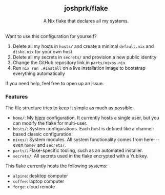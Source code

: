 <h2 id="header" align="center">
  joshprk/flake
</h2>

<div align="center">
  A Nix flake that declares all my systems.
</div>

<br />

Want to use this configuration for yourself?

1. Delete all my hosts in `hosts/` and create a minimal `default.nix` and
   `disko.nix` for your own host
2. Delete all my secrets in `secrets/` and provision a new public identity
3. Change the GitHub repository link in `parts/nixos.nix`
4. Run `nix run .#install` on a live installation image to bootstrap everything
   automatically

If you need help, feel free to open up an issue.

### Features

The file structure tries to keep it simple as much as possible:

- `home/`: My [hjem](https://github.com/feel-co/hjem) configuration. It
  currently hosts a single user, but you can modify the flake for multi-user.
- `hosts/`: System configurations. Each host is defined like a channel-based
  classic configuration.
- `nixos/`: System modules. All system functionality comes from here---even
  `home/` and `secrets/`.
- `parts/`: Flake-specific tooling, such as an automated installer.
- `secrets/`: All secrets used in the flake encrypted with a Yubikey.

This flake currently hosts the following systems:

- `alpine`: desktop computer
- `coffee`: laptop computer
- `forge`: cloud remote
